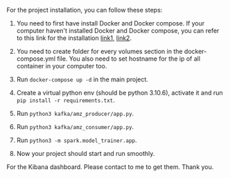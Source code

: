 For the project installation, you can follow these steps:

1. You need to first have install Docker and Docker compose. If your computer haven't installed Docker and Docker compose, you can refer to this link for the installation [link1](https://docs.docker.com/engine/install/ubuntu/), [link2](https://docs.docker.com/compose/install/).

2. You need to create folder for every volumes section in the docker-compose.yml file. You also need to set hostname for the ip of all container in your computer too.

3. Run `docker-compose up -d` in the main project.

4. Create a virtual python env (should be python 3.10.6), activate it and run `pip install -r requirements.txt`.

5. Run `python3 kafka/amz_producer/app.py`.

6. Run `python3 kafka/amz_consumer/app.py`.

7. Run `python3 -m spark.model_trainer.app`.

8. Now your project should start and run smoothly.

For the Kibana dashboard. Please contact to me to get them. Thank you.
